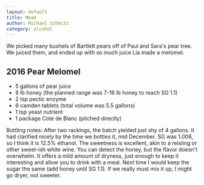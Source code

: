 ```yaml
---
layout: default
title: Mead
author: Michael Schmitz
category: alcohol
---
```


We picked many bushels of Bartlett pears off of Paul and Sara's pear tree.  We
juiced them, and ended up with so much juice Lia made a melomel.

## 2016 Pear Melomel

* 5 gallons of pear juice
* 8 lb honey (the planned range was 7-16 lb honey to reach SG 1.1)
* 2 tsp pectic enzyme
* 6 camden tablets (total volume was 5.5 gallons)
* 1 tsp yeast nutrient
* 1 package Cote de Blanc (pitched directly)

Bottling notes: After two rackings, the batch yielded just shy of 4 gallons. It had clarified nicely by the time we bottles it, mid December. SG was 1.006, so I think it is 12.5% ethanol. The sweetness is excellent, akin to a reisling or other sweet-ish white wine. You can detect the honey, but the flavor doesn't overwhelm. It offers a mild amount of dryness, just enough to keep it interesting and allow you to drink with a meal. Next time I would keep the sugar the same (add honey until SG 1.1). If we really must mix it up, I might go dryer, not sweeter.
